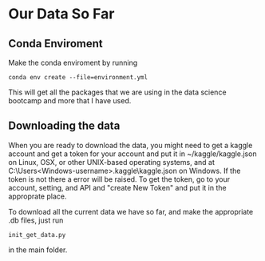 # Our Data So Far


## Conda Enviroment
Make the conda enviroment by running
```console
conda env create --file=environment.yml
```

This will get all the packages that we are using in the data science bootcamp and more that I have used.

## Downloading the data
When you are ready to download the data, you might need to get a kaggle account and get a token for your account and put it in ~/kaggle/kaggle.json on Linux, OSX, or other UNIX-based operating systems, and at C:\Users\<Windows-username>\.kaggle\kaggle.json on Windows.  If the token is not there a error will be raised.  To get the token, go to your account, setting, and API and "create New Token" and put it in the approprate place.

To download all the current data we have so far, and make the appropriate .db files, just run 

```console
init_get_data.py
```
in the main folder.


